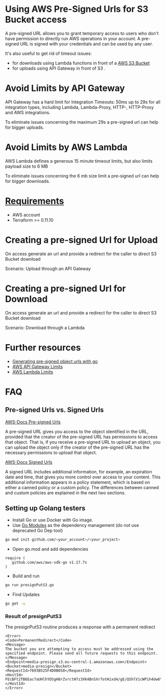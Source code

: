 # Using AWS Pre-Signed Urls for S3 Bucket access

A pre-signed URL allows you to grant temporary access to users who don't have permission to directly run AWS operations 
in your account. A pre-signed URL is signed with your credentials and can be used by any user.

It's also useful to get rid of timeout issues:
- for downloads using Lambda functions in front of a [AWS S3 Bucket](https://aws.amazon.com/s3)
- for uploads using API Gateway in front of S3 .

# Avoid Limits by API Gateway

API Gateway has a hard limit for Integration Timeouts: 
50ms up to 29s for all integration types, including Lambda, Lambda-Proxy, HTTP-, HTTP-Proxy and AWS integrations.

To eliminate issues concerning the maximum 29s a pre-signed url can help for bigger uploads.

# Avoid Limits by AWS Lambda

AWS Lambda defines a generous 15 minute timeout limits, but also limits payload size to 6 MB

To eliminate issues concerning the 6 mb size limit a pre-signed url can help for bigger downloads.



# [Requirements](#requirements)

* AWS account
* Terraform >= 0.11.10

# Creating a pre-signed Url for Upload
 
On access generate an url and provide a redirect for the caller to direct S3 Bucket download

Scenario: Upload through an API Gateway



# Creating a pre-signed Url for Download

On access generate an url and provide a redirect for the caller to direct S3 Bucket download

Scenario: Download through a Lambda


# Further resources

* [Generating pre-signed object urls with go](https://docs.aws.amazon.com/sdk-for-go/v1/developer-guide/s3-example-presigned-urls.html)
* [AWS API Gateway Limits](https://docs.aws.amazon.com/de_de/apigateway/latest/developerguide/limits.html)
* [AWS Lambda Limits](https://docs.aws.amazon.com/de_de/lambda/latest/dg/limits.html)

# FAQ

## Pre-signed Urls vs. Signed Urls

[AWS-Docs Pre-signed Urls](https://docs.aws.amazon.com/AmazonS3/latest/dev/PresignedUrlUploadObject.html)

A pre-signed URL gives you access to the object identified in the URL, 
provided that the creator of the pre-signed URL has permissions to access that object. 
That is, if you receive a pre-signed URL to upload an object, you can upload the object only 
if the creator of the pre-signed URL has the necessary permissions to upload that object.

[AWS-Docs Signed Urls](https://docs.aws.amazon.com/AmazonCloudFront/latest/DeveloperGuide/Introduction.html)

A signed URL includes additional information, for example, an expiration date and time, 
that gives you more control over access to your content. This additional information appears 
in a policy statement, which is based on either a canned policy or a custom policy. 
The differences between canned and custom policies are explained in the next two sections.

## Setting up Golang testers

* Install Go or use Docker with Go image.
* Use [Go Modules](https://github.com/golang/go/wiki/Modules) as the dependency management (do not use deprecated Go Dep tool)
```bash
go mod init github.com/<your_account>/<your_project>
```
* Open go.mod and add dependencies
```
require (
   github.com/aws/aws-sdk-go v1.17.7s
)
```
* Build and run
```bash
go run presignPutS3.go 
```
* Find Updates
```bash
go get -u
```


### Result of presignPutS3

The presignPutS3 routine produces a response with a permanent redirect
```
<Error>
<Code>PermanentRedirect</Code>
<Message>
The bucket you are attempting to access must be addressed using the specified endpoint. Please send all future requests to this endpoint.
</Message>
<Endpoint>media-presign.s3.eu-central-1.amazonaws.com</Endpoint>
<Bucket>media-presign</Bucket>
<RequestId>7693B525F4D0B058</RequestId>
<HostId>
FEcBFt2TB6Eac7aUHlhYDSgH8rZvrctH7z3XK4BnSXr7otHixd4/gE/QShlV1cWPih4Uw6YRW9w=
</HostId>
</Error>
```
